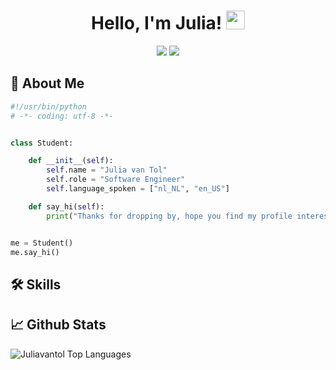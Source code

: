 <h1 align="center">
  Hello, I'm Julia! <img src="https://media.giphy.com/media/hvRJCLFzcasrR4ia7z/giphy.gif" width="30px">
</h1>

<p align="center">   
  <a href="mailto:julia.aleidavantol@gmail.com" target="_blank"><img src="https://img.shields.io/badge/-Email-B3D8FF?style=for-the-badge&logo=gmail&logoColor=0078D4"></a>
  <a href="https://linkedin.com/in/juliavantol" target="_blank"><img src="https://img.shields.io/badge/-LinkedIn-B3D8FF?style=for-the-badge&logo=linkedin&logoColor=0078D4"></a>
    <!--https://dev.to/envoy_/150-badges-for-github-pnk-->
</p>

## 📕 About Me

```python
#!/usr/bin/python
# -*- coding: utf-8 -*-


class Student:

    def __init__(self):
        self.name = "Julia van Tol"
        self.role = "Software Engineer"
        self.language_spoken = ["nl_NL", "en_US"]

    def say_hi(self):
        print("Thanks for dropping by, hope you find my profile interesting:)")


me = Student()
me.say_hi()
```
## 🛠️ Skills

## 📈 Github Stats
<img src="https://github-readme-stats.vercel.app/api/top-langs/?username=juliavantol&layout=compact&theme=light&bg_color=FFFFFF" alt="Juliavantol Top Languages"/>

